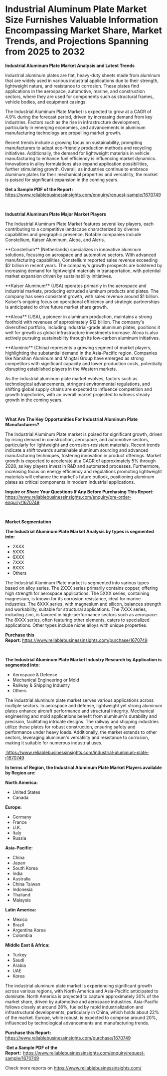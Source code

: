 <p><h1>Industrial Aluminum Plate Market Size Furnishes Valuable Information Encompassing Market Share, Market Trends, and Projections Spanning from 2025 to 2032</h1></p><p><strong>Industrial Aluminum Plate Market Analysis and Latest Trends</strong></p>
<p><p>Industrial aluminum plates are flat, heavy-duty sheets made from aluminum that are widely used in various industrial applications due to their strength, lightweight nature, and resistance to corrosion. These plates find applications in the aerospace, automotive, marine, and construction sectors, where they are used for components such as structural frames, vehicle bodies, and equipment casings.</p><p>The Industrial Aluminum Plate Market is expected to grow at a CAGR of 4.9% during the forecast period, driven by increasing demand from key industries. Factors such as the rise in infrastructure development, particularly in emerging economies, and advancements in aluminum manufacturing technology are propelling market growth. </p><p>Recent trends include a growing focus on sustainability, prompting manufacturers to adopt eco-friendly production methods and recycling initiatives. Additionally, the demand for lightweight materials in vehicle manufacturing to enhance fuel efficiency is influencing market dynamics. Innovations in alloy formulations also expand application possibilities, further stimulating growth. Overall, as industries continue to embrace aluminum plates for their mechanical properties and versatility, the market is poised for significant expansion in the coming years.</p></p>
<p><strong>Get a Sample PDF of the Report:&nbsp;</strong> <a href="https://www.reliablebusinessinsights.com/enquiry/request-sample/1670749?utm_campaign=2242&utm_medium=2&utm_source=Github&utm_content=ia&utm_term=25032025&utm_id=industrial-aluminum-plate">https://www.reliablebusinessinsights.com/enquiry/request-sample/1670749</a></p>
<p>&nbsp;</p>
<p><strong>Industrial Aluminum Plate Major Market Players</strong></p>
<p><p>The Industrial Aluminum Plate Market features several key players, each contributing to a competitive landscape characterized by diverse capabilities and geographic presence. Notable companies include Constellium, Kaiser Aluminum, Alcoa, and Aleris.</p><p>**Constellium** (Netherlands) specializes in innovative aluminum solutions, focusing on aerospace and automotive sectors. With advanced manufacturing capabilities, Constellium reported sales revenue exceeding $2 billion in recent years. The company's growth prospects are bolstered by increasing demand for lightweight materials in transportation, with potential market expansion driven by sustainability initiatives.</p><p>**Kaiser Aluminum** (USA) operates primarily in the aerospace and industrial markets, producing extruded aluminum products and plates. The company has seen consistent growth, with sales revenue around $1 billion. Kaiser’s ongoing focus on operational efficiency and strategic partnerships is anticipated to drive future market share growth.</p><p>**Alcoa** (USA), a pioneer in aluminum production, maintains a strong foothold with revenues of approximately $12 billion. The company's diversified portfolio, including industrial-grade aluminum plates, positions it well for growth as global infrastructure investments increase. Alcoa is also actively pursuing sustainability through its low-carbon aluminum initiatives.</p><p>**Alumínio** (China) represents a growing segment of market players, highlighting the substantial demand in the Asia-Pacific region. Companies like Nanshan Aluminum and Mingtai Group have emerged as strong competitors with significant capacity and lower production costs, potentially disrupting established players in the Western markets.</p><p>As the industrial aluminum plate market evolves, factors such as technological advancements, stringent environmental regulations, and shifting global supply chains are expected to influence competition and growth trajectories, with an overall market projected to witness steady growth in the coming years.</p></p>
<p>&nbsp;</p>
<p><strong>What Are The Key Opportunities For Industrial Aluminum Plate Manufacturers?</strong></p>
<p><p>The Industrial Aluminum Plate market is poised for significant growth, driven by rising demand in construction, aerospace, and automotive sectors, particularly for lightweight and corrosion-resistant materials. Recent trends indicate a shift towards sustainable aluminum sourcing and advanced manufacturing techniques, fostering innovation in product offerings. Market growth is expected to accelerate at a CAGR of approximately 5% through 2028, as key players invest in R&D and automated processes. Furthermore, increasing focus on energy efficiency and regulations promoting lightweight materials will enhance the market's future outlook, positioning aluminum plates as critical components in modern industrial applications.</p></p>
<p><strong>Inquire or Share Your Questions If Any Before Purchasing This Report:</strong> <a href="https://www.reliablebusinessinsights.com/enquiry/pre-order-enquiry/1670749?utm_campaign=2242&utm_medium=2&utm_source=Github&utm_content=ia&utm_term=25032025&utm_id=industrial-aluminum-plate">https://www.reliablebusinessinsights.com/enquiry/pre-order-enquiry/1670749</a></p>
<p>&nbsp;</p>
<p><strong>Market Segmentation</strong></p>
<p><strong>The Industrial Aluminum Plate Market Analysis by types is segmented into:</strong></p>
<p><ul><li>2XXX</li><li>5XXX</li><li>6XXX</li><li>7XXX</li><li>8XXX</li><li>Others</li></ul></p>
<p><p>The Industrial Aluminum Plate market is segmented into various types based on alloy series. The 2XXX series primarily contains copper, offering high strength for aerospace applications. The 5XXX series, containing magnesium, is known for its corrosion resistance, ideal for marine industries. The 6XXX series, with magnesium and silicon, balances strength and workability, suitable for structural applications. The 7XXX series, including zinc, is favored in high-performance sectors such as aerospace. The 8XXX series, often featuring other elements, caters to specialized applications. Other types include niche alloys with unique properties.</p></p>
<p><strong>Purchase this Report:&nbsp;</strong><a href="https://www.reliablebusinessinsights.com/purchase/1670749?utm_campaign=2242&utm_medium=2&utm_source=Github&utm_content=ia&utm_term=25032025&utm_id=industrial-aluminum-plate">https://www.reliablebusinessinsights.com/purchase/1670749</a></p>
<p>&nbsp;</p>
<p><strong>The Industrial Aluminum Plate Market Industry Research by Application is segmented into:</strong></p>
<p><ul><li>Aerospace & Defense</li><li>Mechanical Engineering or Mold</li><li>Railway & Shipping Industry</li><li>Others</li></ul></p>
<p><p>The industrial aluminum plate market serves various applications across multiple sectors. In aerospace and defense, lightweight yet strong aluminum plates enhance aircraft performance and structural integrity. Mechanical engineering and mold applications benefit from aluminum's durability and precision, facilitating intricate designs. The railway and shipping industries utilize these plates for robust construction, ensuring safety and performance under heavy loads. Additionally, the market extends to other sectors, leveraging aluminum's versatility and resistance to corrosion, making it suitable for numerous industrial uses.</p></p>
<p><a href="https://www.reliablebusinessinsights.com/industrial-aluminum-plate-r1670749?utm_campaign=2242&utm_medium=2&utm_source=Github&utm_content=ia&utm_term=25032025&utm_id=industrial-aluminum-plate">&nbsp;https://www.reliablebusinessinsights.com/industrial-aluminum-plate-r1670749</a></p>
<p><strong>In terms of Region, the Industrial Aluminum Plate Market Players available by Region are:</strong></p>
<p>
    <p> <strong> North America: </strong>
        <ul>
            <li>United States</li>
            <li>Canada</li>
        </ul>
        </p> 
    <p> <strong> Europe: </strong>
        <ul>
            <li>Germany</li>
            <li>France</li>
            <li>U.K.</li>
            <li>Italy</li>
            <li>Russia</li>
        </ul>
        </p> 
    <p> <strong> Asia-Pacific: </strong>
        <ul>
            <li>China</li>
            <li>Japan</li>
            <li>South Korea</li>
            <li>India</li>
            <li>Australia</li>
            <li>China Taiwan</li>
            <li>Indonesia</li>
            <li>Thailand</li>
            <li>Malaysia</li>
        </ul>
        </p> 
    <p> <strong> Latin America: </strong>
        <ul>
            <li>Mexico</li>
            <li>Brazil</li>
            <li>Argentina Korea</li>
            <li>Colombia</li>
        </ul>
        </p> 
    <p> <strong> Middle East & Africa: </strong>
        <ul>
            <li>Turkey</li>
            <li>Saudi</li>
            <li>Arabia</li>
            <li>UAE</li>
            <li>Korea</li>
        </ul>
    </p>
    </p>
<p><p>The industrial aluminum plate market is experiencing significant growth across various regions, with North America and Asia-Pacific anticipated to dominate. North America is projected to capture approximately 30% of the market share, driven by automotive and aerospace industries. Asia-Pacific follows closely at around 28%, fueled by rapid industrialization and infrastructural developments, particularly in China, which holds about 22% of the market. Europe, while robust, is expected to comprise around 20%, influenced by technological advancements and manufacturing trends.</p></p>
<p><strong>Purchase this Report: </strong><a href="https://www.reliablebusinessinsights.com/purchase/1670749?utm_campaign=2242&utm_medium=2&utm_source=Github&utm_content=ia&utm_term=25032025&utm_id=industrial-aluminum-plate">https://www.reliablebusinessinsights.com/purchase/1670749</a></p>
<p>&nbsp;<strong>Get a Sample PDF of the Report:&nbsp;&nbsp;</strong><a href="https://www.reliablebusinessinsights.com/enquiry/request-sample/1670749?utm_campaign=2242&utm_medium=2&utm_source=Github&utm_content=ia&utm_term=25032025&utm_id=industrial-aluminum-plate">https://www.reliablebusinessinsights.com/enquiry/request-sample/1670749</a></p>
<p><strong></strong></p>
<p>Check more reports on <a href="https://www.reliablebusinessinsights.com/?utm_campaign=2242&utm_medium=2&utm_source=Github&utm_content=ia&utm_term=25032025&utm_id=industrial-aluminum-plate">https://www.reliablebusinessinsights.com/</a></p>